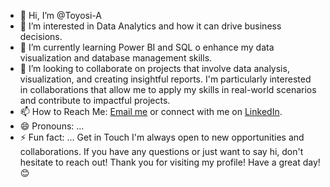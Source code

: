 - 👋 Hi, I’m @Toyosi-A
- 👀 I’m interested in Data Analytics and how it can drive business decisions.
- 🌱 I’m currently learning Power BI and SQL o enhance my data visualization and database management skills.
- 💞️ I’m looking to collaborate on projects that involve data analysis, visualization, and creating insightful reports. I'm particularly interested in collaborations that allow me to apply my skills in real-world scenarios and contribute to impactful projects.
- 📫 How to Reach Me: [Email me]([https://mail.google.com/mail/u/0/#inbox](https://accounts.google.com/SignOutOptions?hl=en-GB&continue=https://mail.google.com/mail/&service=mail&ec=GBRAFw)) or connect with me on [LinkedIn](www.linkedin.com/in/toyosi-afolorunsho-725490210).
- 😄 Pronouns: ...
- ⚡ Fun fact: ...
Get in Touch
I'm always open to new opportunities and collaborations. If you have any questions or just want to say hi, don't hesitate to reach out!
Thank you for visiting my profile! Have a great day! 😊
<!---
Toyosi-A/Toyosi-A is a ✨ special ✨ repository because its `README.md` (this file) appears on your GitHub profile.
You can click the Preview link to take a look at your changes.
--->

